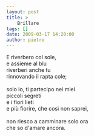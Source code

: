 ```yaml
---
layout: post
title: >
    Brillare
tags: []
date: 2009-03-17 14:20:00
author: pietro
---
```

E riverbero col sole,<br/>e assieme al blu<br/>riverberi anche tu<br/>rinnovando il rapta cole;<br/><br/>solo io, ti partecipo nei miei<br/>piccoli segreti<br/>e i fiori lieti<br/>e più fiorire, che così non saprei,<br/><br/>non riesco a camminare solo ora<br/>che so d'amare ancora.
